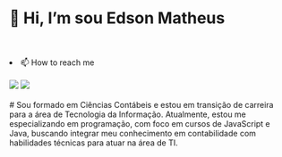<h1>👋 Hi, I’m sou Edson Matheus</h1> <br>
 
 
 <br>
 
<div>
  <li>📫 How to reach me </li><br>
  <a href="https://www.instagram.com/edsonmatheus94/" target="_blank"><img loading="lazy" src="https://img.shields.io/badge/-Instagram-%23E4405F?style=for-the-badge&logo=instagram&logoColor=white" target="_blank"></a>
  <a href="https://www.linkedin.com/in/edson-matheus-souto-da-costa-4b986673/" target="_blank"><img loading="lazy" src="https://img.shields.io/badge/-LinkedIn-%230077B5?style=for-the-badge&logo=linkedin&logoColor=white" target="_blank"></a>
</div>
<br>
# Sou formado em Ciências Contábeis e estou em transição de carreira para a área de Tecnologia da Informação. Atualmente, estou me especializando em programação, com foco em cursos de JavaScript e Java, buscando integrar meu conhecimento em contabilidade com habilidades técnicas para atuar na área de TI.



<!---
edsonmatheus-sc/edsonmatheus-sc is a ✨ special ✨ repository because its `README.md` (this file) appears on your GitHub profile.
You can click the Preview link to take a look at your changes.
--->
